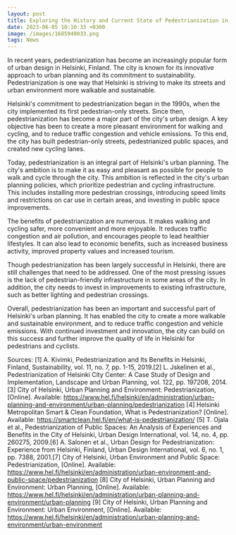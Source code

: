 ```yaml
--- 
layout: post 
title: Exploring the History and Current State of Pedestrianization in Helsinki
date: 2023-06-05 10:10:33 +0300 
image: /images/1685949033.png
tags: News 
--- 
```


In recent years, pedestrianization has become an increasingly popular form of urban design in Helsinki, Finland. The city is known for its innovative approach to urban planning and its commitment to sustainability. Pedestrianization is one way that Helsinki is striving to make its streets and urban environment more walkable and sustainable. 

Helsinki's commitment to pedestrianization began in the 1990s, when the city implemented its first pedestrian-only streets. Since then, pedestrianization has become a major part of the city's urban design. A key objective has been to create a more pleasant environment for walking and cycling, and to reduce traffic congestion and vehicle emissions. To this end, the city has built pedestrian-only streets, pedestrianized public spaces, and created new cycling lanes. 

Today, pedestrianization is an integral part of Helsinki's urban planning. The city's ambition is to make it as easy and pleasant as possible for people to walk and cycle through the city. This ambition is reflected in the city's urban planning policies, which prioritize pedestrian and cycling infrastructure. This includes installing more pedestrian crossings, introducing speed limits and restrictions on car use in certain areas, and investing in public space improvements. 

The benefits of pedestrianization are numerous. It makes walking and cycling safer, more convenient and more enjoyable. It reduces traffic congestion and air pollution, and encourages people to lead healthier lifestyles. It can also lead to economic benefits, such as increased business activity, improved property values and increased tourism. 

Though pedestrianization has been largely successful in Helsinki, there are still challenges that need to be addressed. One of the most pressing issues is the lack of pedestrian-friendly infrastructure in some areas of the city. In addition, the city needs to invest in improvements to existing infrastructure, such as better lighting and pedestrian crossings. 

Overall, pedestrianization has been an important and successful part of Helsinki's urban planning. It has enabled the city to create a more walkable and sustainable environment, and to reduce traffic congestion and vehicle emissions. With continued investment and innovation, the city can build on this success and further improve the quality of life in Helsinki for pedestrians and cyclists. 

Sources: [1] A. Kivimki, Pedestrianization and Its Benefits in Helsinki, Finland, Sustainability, vol. 11, no. 7, pp. 1-15, 2019.[2] L. Jskelinen et al., Pedestrianization of Helsinki City Center: A Case Study of Design and Implementation, Landscape and Urban Planning, vol. 122, pp. 197208, 2014.[3] City of Helsinki, Urban Planning and Environment: Pedestrianization, [Online]. Available: https://www.hel.fi/helsinki/en/administration/urban-planning-and-environment/urban-planning/pedestrianization [4] Helsinki Metropolitan Smart & Clean Foundation, What is Pedestrianization? [Online]. Available: https://smartclean.hel.fi/en/what-is-pedestrianization/ [5] T. Ojala et al., Pedestrianization of Public Spaces: An Analysis of Experiences and Benefits in the City of Helsinki, Urban Design International, vol. 14, no. 4, pp. 260275, 2009.[6] A. Salonen et al., Urban Design for Pedestrianization: Experience from Helsinki, Finland, Urban Design International, vol. 6, no. 1, pp. 7388, 2001.[7] City of Helsinki, Urban Environment and Public Space: Pedestrianization, [Online]. Available: https://www.hel.fi/helsinki/en/administration/urban-environment-and-public-space/pedestrianization [8] City of Helsinki, Urban Planning and Environment: Urban Planning, [Online]. Available: https://www.hel.fi/helsinki/en/administration/urban-planning-and-environment/urban-planning [9] City of Helsinki, Urban Planning and Environment: Urban Environment, [Online]. Available: https://www.hel.fi/helsinki/en/administration/urban-planning-and-environment/urban-environment 